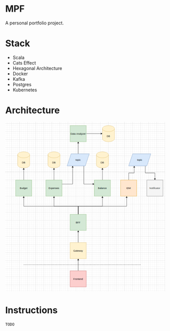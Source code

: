 # MPF

A personal portfolio project.

# Stack

* Scala
* Cats Effect
* Hexagonal Architecture
* Docker
* Kafka
* Postgres
* Kubernetes

# Architecture

![Alt text](diagrams/architecture.png?raw=true "Architecture")

# Instructions

`TODO`